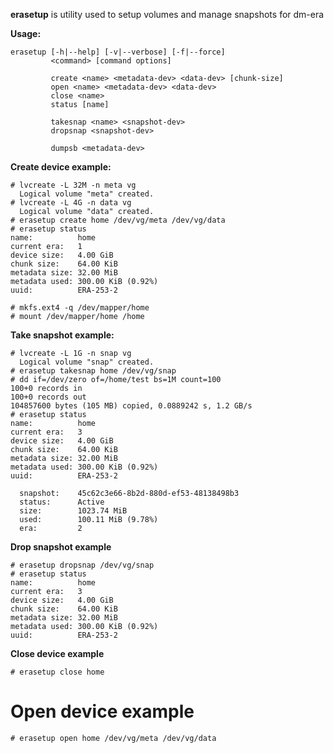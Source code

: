 **erasetup** is utility used to setup volumes and manage snapshots for dm-era

**Usage:**

	erasetup [-h|--help] [-v|--verbose] [-f|--force]
	         <command> [command options]
	
	         create <name> <metadata-dev> <data-dev> [chunk-size]
	         open <name> <metadata-dev> <data-dev>
	         close <name>
	         status [name]
	
	         takesnap <name> <snapshot-dev>
	         dropsnap <snapshot-dev>
	
	         dumpsb <metadata-dev>

**Create device example:**

	# lvcreate -L 32M -n meta vg
	  Logical volume "meta" created.
	# lvcreate -L 4G -n data vg
	  Logical volume "data" created.
	# erasetup create home /dev/vg/meta /dev/vg/data
	# erasetup status
	name:          home
	current era:   1
	device size:   4.00 GiB
	chunk size:    64.00 KiB
	metadata size: 32.00 MiB
	metadata used: 300.00 KiB (0.92%)
	uuid:          ERA-253-2
	
	# mkfs.ext4 -q /dev/mapper/home
	# mount /dev/mapper/home /home

**Take snapshot example:**

	# lvcreate -L 1G -n snap vg
	  Logical volume "snap" created.
	# erasetup takesnap home /dev/vg/snap
	# dd if=/dev/zero of=/home/test bs=1M count=100
	100+0 records in
	100+0 records out
	104857600 bytes (105 MB) copied, 0.0889242 s, 1.2 GB/s
	# erasetup status
	name:          home
	current era:   3
	device size:   4.00 GiB
	chunk size:    64.00 KiB
	metadata size: 32.00 MiB
	metadata used: 300.00 KiB (0.92%)
	uuid:          ERA-253-2
	
	  snapshot:    45c62c3e66-8b2d-880d-ef53-48138498b3
	  status:      Active
	  size:        1023.74 MiB
	  used:        100.11 MiB (9.78%)
	  era:         2

**Drop snapshot example**

	# erasetup dropsnap /dev/vg/snap
	# erasetup status
	name:          home
	current era:   3
	device size:   4.00 GiB
	chunk size:    64.00 KiB
	metadata size: 32.00 MiB
	metadata used: 300.00 KiB (0.92%)
	uuid:          ERA-253-2

**Close device example**

	# erasetup close home

# Open device example

	# erasetup open home /dev/vg/meta /dev/vg/data
